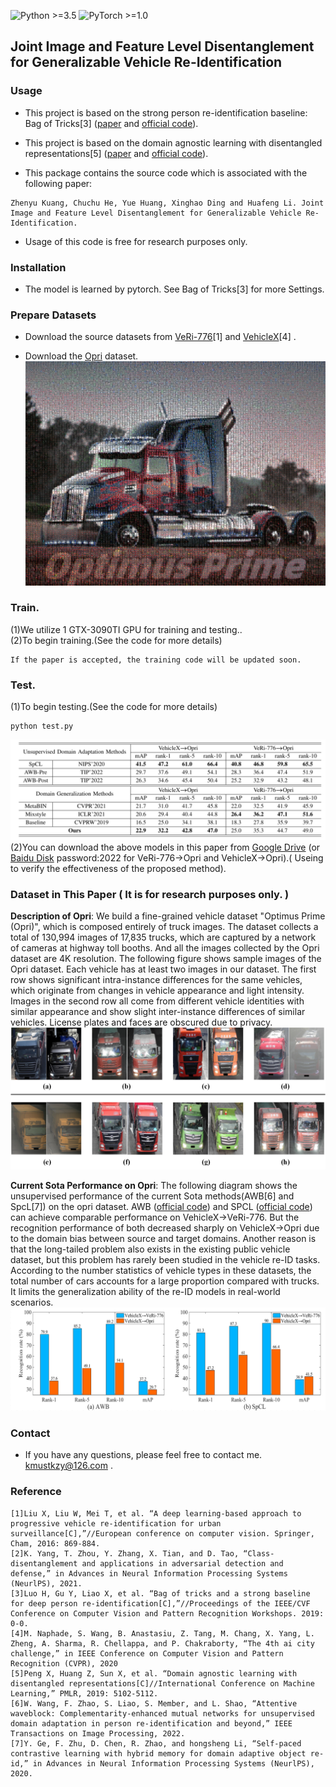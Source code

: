 ![Python >=3.5](https://img.shields.io/badge/Python->=3.7-blue.svg)
![PyTorch >=1.0](https://img.shields.io/badge/PyTorch->=1.0-yellow.svg)

## Joint Image and Feature Level Disentanglement for Generalizable Vehicle Re-Identification

### Usage
- This project is based on the strong person re-identification baseline: Bag of Tricks[3] ([paper](https://openaccess.thecvf.com/content_CVPRW_2019/papers/TRMTMCT/Luo_Bag_of_Tricks_and_a_Strong_Baseline_for_Deep_Person_CVPRW_2019_paper.pdf) and [official code](https://github.com/michuanhaohao/reid-strong-baseline)).


- This project is based on the domain agnostic learning with disentangled representations[5] ([paper](http://proceedings.mlr.press/v97/peng19b/peng19b.pdf) and [official code](https://github.com/VisionLearningGroup/DAL/tree/19d74cc89a63664a45e79f9aebff32e7dc7bcea1)).

- This package contains the source code which is associated with the following paper:
```
Zhenyu Kuang, Chuchu He, Yue Huang, Xinghao Ding and Huafeng Li. Joint Image and Feature Level Disentanglement for Generalizable Vehicle Re-Identification. 
```
- Usage of this code is free for research purposes only. 

### Installation
- The model is learned by pytorch. See Bag of Tricks[3] for more Settings.

### Prepare Datasets
- Download the source datasets from [VeRi-776](https://vehiclereid.github.io/VeRi/)[1] and [VehicleX](https://github.com/yorkeyao/VehicleX)[4] .

- Download the [Opri](https://github.com/KZYYYY/Optimus-Prime-dataset) dataset.
![framework](opri_ours.jpg)

### Train.  
(1)We utilize 1 GTX-3090TI GPU for training and testing..    
(2)To begin training.(See the code for more details)

```
If the paper is accepted, the training code will be updated soon.
```
### Test.   
(1)To begin testing.(See the code for more details)  

```
python test.py
```
![framework](results.png)
(2)You can download the above models in this paper from [Google Drive](https://drive.google.com/drive/folders/15GtYcUJzjMJawhcIKX1xaDUUoUUNpMke?usp=sharing) (or  [Baidu Disk](https://pan.baidu.com/s/1SJJvFnCJFMa4qMK1QP8Gfg) password:2022 for VeRi-776→Opri and VehicleX→Opri).( Useing to verify the effectiveness of the proposed method).


### Dataset in This Paper ( It is for research purposes only. )

**Description of Opri**: We build a fine-grained vehicle dataset "Optimus Prime (Opri)", which is composed entirely of truck images. The dataset collects a total of 130,994 images of 17,835 trucks, which are captured by a network of cameras at highway toll booths. And all the images collected by the Opri dataset are 4K resolution. The following figure  shows sample images of the Opri dataset. Each vehicle has at least two images in our dataset. The first row shows significant intra-instance differences for the same vehicles, which originate from changes in vehicle appearance and light intensity. Images in the second row all come from different vehicle identities with similar appearance and show slight inter-instance differences of similar vehicles. License plates and faces are obscured due to privacy.
![framework](samples.png)

**Current Sota Performance on Opri**: The following diagram shows the unsupervised performance of the current Sota methods(AWB[6] and SpcL[7]) on the opri dataset. AWB ([official code](https://github.com/WangWenhao0716/Attentive-WaveBlock)) and  SPCL ([official code](https://github.com/yxgeee/SpCL)) can achieve comparable performance on VehicleX→VeRi-776. But the recognition performance of both decreased sharply on VehicleX→Opri due to the domain bias between source and target domains. Another reason is that the long-tailed problem also exists in the existing public vehicle dataset, but this problem has rarely been studied in the vehicle re-ID tasks. According to the number statistics of vehicle types in these datasets, the total number of cars accounts for a large proportion compared with trucks. It limits the generalization ability of the re-ID models in real-world scenarios.
![framework](sota_performance.png)

### Contact
- If you have any questions, please feel free to contact me. [kmustkzy@126.com](kmustkzy@126.com) . 

### Reference
```
[1]Liu X, Liu W, Mei T, et al. “A deep learning-based approach to progressive vehicle re-identification for urban surveillance[C],”//European conference on computer vision. Springer, Cham, 2016: 869-884.  
[2]K. Yang, T. Zhou, Y. Zhang, X. Tian, and D. Tao, “Class-disentanglement and applications in adversarial detection and defense,” in Advances in Neural Information Processing Systems (NeurlPS), 2021.
[3]Luo H, Gu Y, Liao X, et al. “Bag of tricks and a strong baseline for deep person re-identification[C],”//Proceedings of the IEEE/CVF Conference on Computer Vision and Pattern Recognition Workshops. 2019: 0-0.
[4]M. Naphade, S. Wang, B. Anastasiu, Z. Tang, M. Chang, X. Yang, L. Zheng, A. Sharma, R. Chellappa, and P. Chakraborty, “The 4th ai city challenge,” in IEEE Conference on Computer Vision and Pattern Recognition (CVPR), 2020
[5]Peng X, Huang Z, Sun X, et al. “Domain agnostic learning with disentangled representations[C]//International Conference on Machine Learning,” PMLR, 2019: 5102-5112.
[6]W. Wang, F. Zhao, S. Liao, S. Member, and L. Shao, “Attentive waveblock: Complementarity-enhanced mutual networks for unsupervised domain adaptation in person re-identification and beyond,” IEEE Transactions on Image Processing, 2022.
[7]Y. Ge, F. Zhu, D. Chen, R. Zhao, and hongsheng Li, “Self-paced contrastive learning with hybrid memory for domain adaptive object re-id,” in Advances in Neural Information Processing Systems (NeurlPS), 2020.
```
